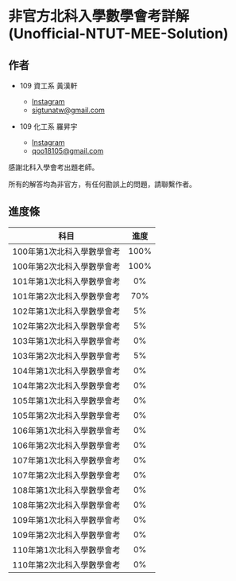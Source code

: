 # 非官方北科入學數學會考詳解　(Unofficial-NTUT-MEE-Solution)

## 作者

- 109 資工系 黃漢軒
  - [Instagram](https://www.instagram.com/qtrabit._2._6.2_/)
  - sigtunatw@gmail.com

- 109 化工系 羅昇宇
  - [Instagram](https://www.instagram.com/trava_900921/)
  - qoo18105@gmail.com

感謝北科入學會考出題老師。

所有的解答均為非官方，有任何勘誤上的問題，請聯繫作者。



## 進度條

|            科目            | 進度 |
| :------------------------: | :--: |
| 100年第1次北科入學數學會考 | 100% |
| 100年第2次北科入學數學會考 | 100% |
| 101年第1次北科入學數學會考 |  0%  |
| 101年第2次北科入學數學會考 | 70%  |
| 102年第1次北科入學數學會考 |  5%  |
| 102年第2次北科入學數學會考 |  5%  |
| 103年第1次北科入學數學會考 |  0%  |
| 103年第2次北科入學數學會考 |  5%  |
| 104年第1次北科入學數學會考 |  0%  |
| 104年第2次北科入學數學會考 |  0%  |
| 105年第1次北科入學數學會考 |  0%  |
| 105年第2次北科入學數學會考 |  0%  |
| 106年第1次北科入學數學會考 |  0%  |
| 106年第2次北科入學數學會考 |  0%  |
| 107年第1次北科入學數學會考 |  0%  |
| 107年第2次北科入學數學會考 |  0%  |
| 108年第1次北科入學數學會考 |  0%  |
| 108年第2次北科入學數學會考 |  0%  |
| 109年第1次北科入學數學會考 |  0%  |
| 109年第2次北科入學數學會考 |  0%  |
| 110年第1次北科入學數學會考 |  0%  |
| 110年第2次北科入學數學會考 |  0%  |
